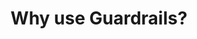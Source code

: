 ---
title: Why use Guardrails?
excerpt: ''
deprecated: false
hidden: false
metadata:
  title: ''
  description: ''
  robots: index
next:
  description: ''
---